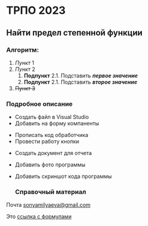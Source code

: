# ТРПО 2023
## Найти предел степенной функции
### Алгоритм:
1. *Пункт* 1 
1. _Пункт_ 2
   1. **Подпункт** 2.1. Подставить ***первое значение***
   1. __Подпункт__ 2.1. Подставить ___второе значение___
1. ~~Пункт 3~~
### Подробное описание
* Создать файл в Visual Studio
 * Добавить на форму компаненты
- Прописать код обработчика
- Провести работу кнопки
+ Создать документ для отчета
+ Добавить фото программы
+ Добавить скриншот кода программы
  
  ### Справочный материал
 Почта <sonyamilyaeva@gmail.com>
 
Это [ссылка с формулами](https://studfile.net/preview/1655000/page:6/)
